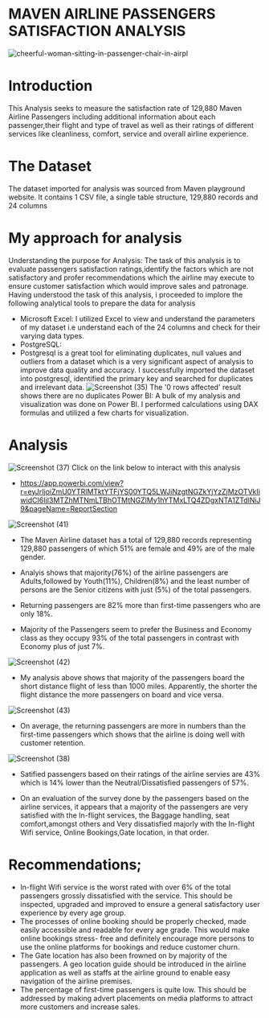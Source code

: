 # MAVEN AIRLINE PASSENGERS SATISFACTION ANALYSIS
![cheerful-woman-sitting-in-passenger-chair-in-airpl](https://user-images.githubusercontent.com/108612390/185735518-4e17e9c8-3a7c-4901-8411-d11b38b8634f.jpg)

# Introduction
This Analysis seeks to measure the satisfaction rate of 129,880 Maven Airline Passengers including additional information about each passenger,their flight and type of travel as well as their ratings of different services like cleanliness, comfort, service and overall airline experience. 

# The Dataset
The dataset imported for analysis was sourced from Maven playground website. It contains 1 CSV file, a single table structure, 129,880 records and 24 columns

# My approach for analysis
Understanding the purpose for Analysis:
The task of this analysis is to evaluate passengers satisfaction ratings,identify the factors which are not satisfactory and profer recommendations which the airline may execute to ensure customer satisfaction which would improve sales and patronage.
Having understood the task of this analysis, i proceeded to implore the following analytical tools to prepare the data for analysis
- Microsoft Excel: 
I utilized Excel to view and understand the parameters of my dataset i.e understand each of the 24 columns and check for their varying data types.
- PostgreSQL:
-  Postgresql is a great tool for eliminating duplicates, null values and outliers from a dataset which is a very significant aspect of analysis to improve data quality and accuracy. I successfully imported the dataset into postgresql, identified the primary key and searched for duplicates and irrelevant data.
![Screenshot (35)](https://user-images.githubusercontent.com/108612390/185739055-d95d4048-0cc2-42dd-814f-f25cfaafa3be.png)
The '0 rows affected' result shows there are no duplicates
Power BI: A bulk of my analysis and visualization was done on Power BI. I performed calculations using DAX formulas and utilized a few charts for visualization.
# Analysis
![Screenshot (37)](https://user-images.githubusercontent.com/108612390/185740434-9896976b-e368-4b07-ba9f-68ecca1a6324.png)
Click on the link below to interact with this analysis
- https://app.powerbi.com/view?r=eyJrIjoiZmU0YTRlMTktYTFjYS00YTQ5LWJiNzgtNGZkYjYzZjMzOTVkIiwidCI6IjI3MTZhMTNmLTBhOTMtNGZlMy1hYTMxLTQ4ZDgxNTA1ZTdlNiJ9&pageName=ReportSection

![Screenshot (41)](https://user-images.githubusercontent.com/108612390/185765749-a25d46ca-cc73-4f8c-88fa-c661f97ba17e.png)

- The Maven Airline dataset has a total of 129,880 records representing 129,880 passengers of which 51% are female and 49% are of the male gender. 

- Analyis shows that majority(76%) of the airline passengers are Adults,followed by Youth(11%), Children(8%) and the least number of persons are the Senior citizens with just (5%) of the total passengers.

- Returning passengers are 82% more than first-time passengers who are only 18%.

- Majority of the Passengers seem to prefer the Business and Economy class as they occupy 93% of the total passengers in contrast with Economy plus of just 7%.

![Screenshot (42)](https://user-images.githubusercontent.com/108612390/185765991-1641989c-ba33-41a0-b79e-8066f506288d.png)

- My analysis above shows that majority of the passengers board the short distance flight of less than 1000 miles. Apparently, the shorter the flight distance the more passengers on board and vice versa.

![Screenshot (43)](https://user-images.githubusercontent.com/108612390/185766126-affdbcfe-1fc9-4640-95de-89b748f5593f.png)

- On average, the returning passengers are more in numbers than the first-time passengers which shows that the airline is doing well with customer retention.

![Screenshot (38)](https://user-images.githubusercontent.com/108612390/185766193-93695e1c-11b3-44fe-80aa-8144cf6859f2.png)

- Satified passengers based on their ratings of the airline servies are 43% which is 14% lower than the Neutral/Dissatisfied passengers of 57%.

- On an evaluation of the survey done by the passengers based on the airline services, it appears that a majority of the passengers are very satisfied with the In-flight services, the Baggage handling, seat comfort,amongst others and Very dissatisfied majorly with the In-flight Wifi service, Online Bookings,Gate location, in that order.

# Recommendations;
- In-flight Wifi service is the worst rated with over 6% of the total passengers grossly dissatisfied with the service. This should be inspected, upgraded and improved to ensure a general satisfactory user experience by every age group.
- The processes of online booking should be properly checked, made easily accessible and readable for every age grade. This would make online bookings stress- free and definitely encourage more persons to use the online platforms for bookings and reduce customer churn.
- The Gate location has also been frowned on by majority of the passengers. A geo location guide should be introduced in the airline application as well as staffs at the airline ground to enable easy navigation of the airline premises.
- The percentage of first-time passengers is quite low. This should be addressed by making advert placements on media platforms to attract more customers and increase sales.
